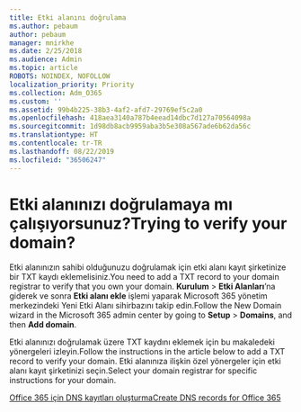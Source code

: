 ```yaml
---
title: Etki alanını doğrulama
ms.author: pebaum
author: pebaum
manager: mnirkhe
ms.date: 2/25/2018
ms.audience: Admin
ms.topic: article
ROBOTS: NOINDEX, NOFOLLOW
localization_priority: Priority
ms.collection: Adm_O365
ms.custom: ''
ms.assetid: 99b4b225-38b3-4af2-afd7-29769ef5c2a0
ms.openlocfilehash: 418aea3140a787b4eead14dbc7d127a70564098a
ms.sourcegitcommit: 1d98db8acb9959aba3b5e308a567ade6b62da56c
ms.translationtype: HT
ms.contentlocale: tr-TR
ms.lasthandoff: 08/22/2019
ms.locfileid: "36506247"
---
```

# <a name="trying-to-verify-your-domain"></a><span data-ttu-id="2f9c7-102">Etki alanınızı doğrulamaya mı çalışıyorsunuz?</span><span class="sxs-lookup"><span data-stu-id="2f9c7-102">Trying to verify your domain?</span></span>

<span data-ttu-id="2f9c7-103">Etki alanınızın sahibi olduğunuzu doğrulamak için etki alanı kayıt şirketinize bir TXT kaydı eklemelisiniz.</span><span class="sxs-lookup"><span data-stu-id="2f9c7-103">You need to add a TXT record to your domain registrar to verify that you own your domain.</span></span> <span data-ttu-id="2f9c7-104">**Kurulum** \> **Etki Alanları**’na giderek ve sonra **Etki alanı ekle** işlemi yaparak Microsoft 365 yönetim merkezindeki Yeni Etki Alanı sihirbazını takip edin.</span><span class="sxs-lookup"><span data-stu-id="2f9c7-104">Follow the New Domain wizard in the Microsoft 365 admin center by going to **Setup** \> **Domains**, and then **Add domain**.</span></span> 
  
<span data-ttu-id="2f9c7-105">Etki alanınızı doğrulamak üzere TXT kaydını eklemek için bu makaledeki yönergeleri izleyin.</span><span class="sxs-lookup"><span data-stu-id="2f9c7-105">Follow the instructions in the article below to add a TXT record to verify your domain.</span></span> <span data-ttu-id="2f9c7-106">Etki alanınıza ilişkin özel yönergeler için etki alanı kayıt şirketinizi seçin.</span><span class="sxs-lookup"><span data-stu-id="2f9c7-106">Select your domain registrar for specific instructions for your domain.</span></span>
  
[<span data-ttu-id="2f9c7-107">Office 365 için DNS kayıtları oluşturma</span><span class="sxs-lookup"><span data-stu-id="2f9c7-107">Create DNS records for Office 365</span></span>](https://support.office.com/article/Create-DNS-records-for-Office-365-when-you-manage-your-DNS-records-B0F3FDCA-8A80-4E8E-9EF3-61E8A2A9AB23.aspx)
  

